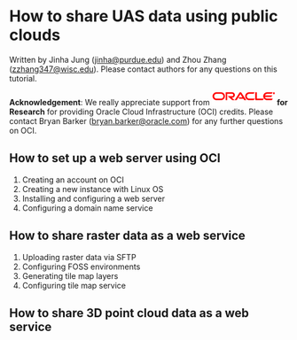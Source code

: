 # How to share UAS data using public clouds 

Written by Jinha Jung (jinha@purdue.edu) and Zhou Zhang (zzhang347@wisc.edu).
Please contact authors for any questions on this tutorial.

**Acknowledgement**: We really appreciate support from **![oracle](figures/oracle.gif) for Research**  for providing Oracle Cloud Infrastructure (OCI) credits. Please contact Bryan Barker (bryan.barker@oracle.com) for any further questions on OCI. 

## How to set up a web server using OCI

1. Creating an account on OCI
2. Creating a new instance with Linux OS
3. Installing and configuring a web server
4. Configuring a domain name service

## How to share raster data as a web service

1. Uploading raster data via SFTP
2. Configuring FOSS environments
3. Generating tile map layers
4. Configuring tile map service

## How to share 3D point cloud data as a web service
